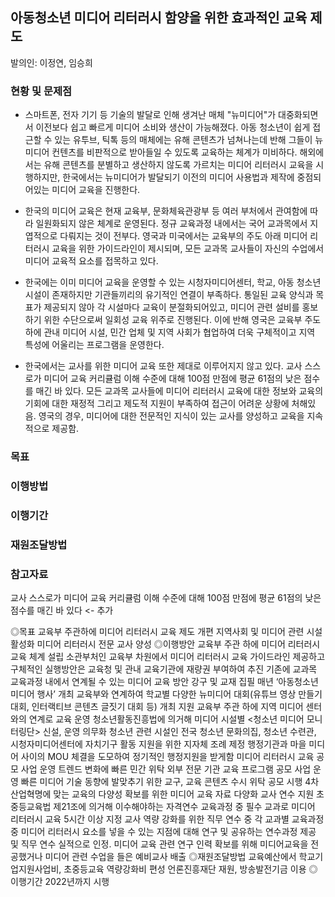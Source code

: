 

## 아동청소년 미디어 리터러시 함양을 위한 효과적인 교육 제도
발의인: 이정연, 임승희

### 현황 및 문제점

* 스마트폰, 전자 기기 등 기술의 발달로 인해 생겨난 매체 "뉴미디어"가 대중화되면서 이전보다 쉽고 빠르게 미디어 소비와 생산이 가능해졌다. 아동 청소년이 쉽게 접근할 수 있는 유투브, 틱톡 등의 매체에는 유해 콘텐츠가 넘쳐나는데 반해 그들이 뉴미디어 컨텐츠를 비판적으로 받아들일 수 있도록 교육하는 체계가 미비하다. 해외에서는 유해 콘텐츠를 분별하고 생산하지 않도록 가르치는 미디어 리터러시 교육을 시행하지만, 한국에서는 뉴미디어가 발달되기 이전의 미디어 사용법과 제작에 중점되어있는 미디어 교육을 진행한다.


* 한국의 미디어 교육은 현재 교육부, 문화체육관광부 등 여러 부처에서 관여함에 따라 일원화되지 않은 체계로 운영된다. 정규 교육과정 내에서는 국어 교과목에서 지엽적으로 다뤄지는 것이 전부다. 영국과 미국에서는 교육부의 주도 아래 미디어 리터러시 교육을 위한 가이드라인이 제시되며, 모든 교과목 교사들이 자신의 수업에서 미디어 교육적 요소를 접목하고 있다.

* 한국에는 이미 미디어 교육을 운영할 수 있는 시청자미디어센터, 학교, 아동 청소년 시설이 존재하지만 기관들끼리의 유기적인 연결이 부족하다. 통일된 교육 양식과 목표가 제공되지 않아 각 시설마다 교육이 분절화되어있고, 미디어 관련 설비를 홍보하기 위한 수단으로써 일회성 교육 위주로 진행된다. 이에 반해 영국은 교육부 주도하에 관내 미디어 시설, 민간 업체 및 지역 사회가 협업하여 더욱 구체적이고 지역 특성에 어울리는 프로그램을 운영한다.

* 한국에서는 교사를 위한 미디어 교육 또한 제대로 이루어지지 않고 있다. 교사 스스로가 미디어 교육 커리큘럼 이해 수준에 대해 100점 만점에 평균 61점의 낮은 점수를 매긴 바 있다. 모든 교과목 교사들에 미디어 리터러시 교육에 대한 정보와 교육의 기회에 대한 재정적 그리고 제도적 지원이 부족하여 접근이 어려운 상황에 처해있음. 영국의 경우, 미디어에 대한 전문적인 지식이 있는 교사를 양성하고 교육을 지속적으로 제공함.


### 목표
### 이행방법
### 이행기간
### 재원조달방법

### 참고자료
교사 스스로가 미디어 교육 커리큘럼 이해 수준에 대해 100점 만점에 평균 61점의 낮은 점수를 매긴 바 있다 <- 추가


◎목표
교육부 주관하에 미디어 리터러시 교육 제도 개편
지역사회 및 미디어 관련 시설 활성화
미디어 리터러시 전문 교사 양성
◎이행방안
교육부 주관 하에 미디어 리터러시 교육 체계 설립 
소관부처인 교육부 차원에서 미디어 리터러시 교육 가이드라인 제공하고 구체적인 실행방안은 교육청 및 관내 교육기관에 재량권 부여하여 추진
기존에 교과목 교육과정 내에서 연계될 수 있는 미디어 교육 방안 강구 및 교재 집필
매년 ‘아동청소년 미디어 행사’ 개최
교육부와 연계하여 학교별 다양한 뉴미디어 대회(유튜브 영상 만들기 대회, 인터랙티브 콘텐츠 글짓기 대회 등) 개최 지원
교육부 주관 하에 지역 미디어 센터와의 연계로 교육 운영
청소년활동진흥법에 의거해 미디어 시설별 <청소년 미디어 모니터링단> 신설, 운영 의무화
청소년 관련 시설인 전국 청소년 문화의집, 청소년 수련관, 시청자미디어센터에 자치기구 활동 지원을 위한 지자체 조례 제정
행정기관과 마을 미디어 사이의 MOU 체결을 도모하여 정기적인 행정지원을 받게함
미디어 리터러시 교육 공모 사업 운영
트렌드 변화에 빠른 민간 위탁 외부 전문 기관 교육 프로그램 공모 사업 운영
빠른 미디어 기술 동향에 발맞추기 위한 교구, 교육 콘텐츠 수시 위탁 공모 시행
4차산업혁명에 맞는 교육의 다양성 확보를 위한 미디어 교육 자료 다양화
교사 연수 지원
초중등교육법 제21조에 의거해 이수해야하는 자격연수 교육과정 중 필수 교과로 미디어 리터러시 교육 5시간 이상 지정
교사 역량 강화를 위한 직무 연수 중 각 교과별 교육과정 중 미디어 리터러시 요소를 넣을 수 있는 지점에 대해 연구 및 공유하는 연수과정 제공 및 직무 연수 실적으로 인정.
미디어 교육 관련 연구 인력 확보를 위해 미디어교육을 전공했거나 미디어 관련 수업을 들은 예비교사 배출
◎재원조달방법
교육예산에서 학교기업지원사업비, 초중등교육 역량강화비 편성
언론진흥재단 재원, 방송발전기금 이용
◎이행기간
2022년까지 시행



